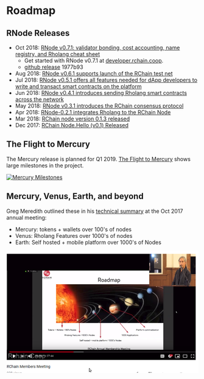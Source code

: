 # Roadmap

## RNode Releases

 - Oct 2018: [RNode v0.7.1: validator bonding, cost accounting, name registry, and Rholang cheat sheet][r071]
   - Get started with RNode v0.7.1 at [developer.rchain.coop](https://developer.rchain.coop).
   - [github release](https://github.com/rchain/rchain/releases/tag/v0.7.1) 1977b93
 - Aug 2018: [RNode v0.6.1 supports launch of the RChain test net][r061]
 - Jul 2018: [RNode v0.5.1 offers all features needed for dApp developers to write and transact smart contracts on the platform][r051]
 - Jun 2018: [RNode v0.4.1 introduces sending Rholang smart contracts across the network][r041]
 - May 2018: [RNode v0.3.1 introduces the RChain consensus protocol][r031]
 - Apr 2018: [RNode-0.2.1 integrates Rholang to the RChain Node][r021]
 - Mar 2018: [RChain node version 0.1.3 released][r013]
 - Dec 2017: [RChain Node.Hello (v0.1) Released][r01]

[r071]: https://medium.com/rchain-cooperative/rnode-v0-7-1-offers-validator-bonding-cost-accounting-a-name-registry-and-a-rholang-cheat-sheet-43afc50d98d8
<!-- er... another blog item on 0.7.1??? https://www.rchain.coop/blog/release-of-rnode-v0-7-1/ -->
[r061]: https://medium.com/rchain-cooperative/rnode-v0-6-1-supports-launch-of-the-rchain-test-net-f6ddcacb4b6
[r051]: https://medium.com/rchain-cooperative/rnode-v0-5-1-82c7841940f5
[r041]: https://medium.com/rchain-cooperative/rnode-v0-4-1-introduces-sending-rholang-smart-contracts-across-the-network-e076d0961b3e
[r031]: https://medium.com/rchain-cooperative/rnode-v0-3-1-introduces-the-rchain-consensus-protocol-23e67666ba82
[r021]: https://medium.com/rchain-cooperative/rnode-0-2-1-integrates-rholang-to-the-rchain-node-183c0e13b024
[r013]: https://medium.com/rchain-cooperative/rchain-node-version-0-1-3-released-ede6cb2d57f7
[r01]: https://medium.com/rchain-cooperative/rchain-node-hello-v0-1-released-98d255a9567d

## The Flight to Mercury

The Mercury release is planned for Q1 2019. [The Flight to
Mercury](https://rchain.atlassian.net/wiki/spaces/CORE/pages/105709609/The+Flight+to+Mercury)
shows large milestones in the project.

[![Mercury Milestones](https://rchain.atlassian.net/wiki/download/attachments/105709609/20180828%20RChain%20Mercury%20roadmap.png?version=1&modificationDate=1535582481644&cacheVersion=1&api=v2)](https://rchain.atlassian.net/wiki/spaces/CORE/pages/105709609/The+Flight+to+Mercury)

## Mercury, Venus, Earth, and beyond

Greg Meredith outlined these in his [technical
summary](https://youtu.be/CXA_LqsJaks?t=1089) at the Oct 2017 annual
meeting:

 - Mercury: tokens + wallets over 100's of nodes
 - Venus: Rholang Features over 1000's of nodes
 - Earth: Self hosted + mobile platform over 1000's of Nodes

[![LGM Roadmap 2017](../media/2017-lgm-roadmap.png)](https://youtu.be/CXA_LqsJaks?t=1089)
